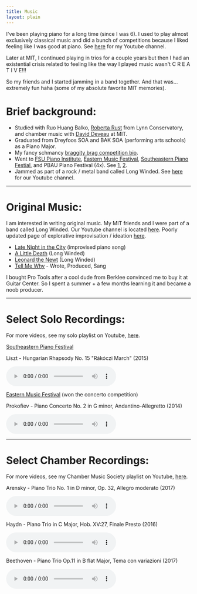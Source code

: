 ```yaml
---
title: Music
layout: plain
---
```


I've been playing piano for a long time (since I was 6). I used to play almost exclusively classical music and did a bunch of competitions because I liked feeling like I was good at piano. See [here](https://youtube.com/catherinezng) for my Youtube channel.

Later at MIT, I continued playing in trios for a couple years but then I had an existential crisis related to feeling like the way I played music wasn't C R E A T I V E!!!

So my friends and I started jamming in a band together. And that was... extremely fun haha (some of my absolute favorite MIT memories).

# Brief background:

- Studied with Ruo Huang Balko, [Roberta Rust](http://www.robertarust.com/) from Lynn Conservatory, and chamber music with [David Deveau](https://mta.mit.edu/person/david-deveau) at MIT.
- Graduated from Dreyfoos SOA and BAK SOA (performing arts schools) as a Piano Major.
- My fancy schmancy [braggity brag competition bio](https://southeasternpianofestival.com/study/participants/2015/#zeng). 
- Went to [FSU Piano Institute](https://www.themuseatdreyfoos.com/arts/2013/07/24/symphonic-studies-at-florida-state/), [Eastern Music Festival](http://easternmusicfestival.org/study/competition), [Southeastern Piano Festial](http://sepf.music.sc.edu/study/participants/2015/#zeng), and PBAU Piano Festival (4x). See [1](https://soafi.org/spotlight/keys-success), [2](https://www.themuseatdreyfoos.com/arts/2015/07/17/summer-program-spotlight-catherine-zeng/).
- Jammed as part of a rock / metal band called Long Winded. See [here](https://www.youtube.com/channel/UCqN3KhL_UCuRmt779zJiS9Q) for our Youtube channel.

---

# Original Music:

I am interested in writing original music. My MIT friends and I were part of a band called Long Winded. Our Youtube channel is located [here](https://www.youtube.com/channel/UCqN3KhL_UCuRmt779zJiS9Q). Poorly updated page of explorative improvisation / ideation [here](tunes).

- [Late Night in the City](https://youtu.be/icV59SnivY4) (improvised piano song)
- [A Little Death](https://www.youtube.com/watch?v=7LvT2J-Da3E) (Long Winded)
- [Leonard the Newt](https://www.youtube.com/watch?v=BBv5vCy3-oo) (Long Winded)
- [Tell Me Why](https://www.youtube.com/watch?v=Wah_I0fOKSc) - Wrote, Produced, Sang


I bought Pro Tools after a cool dude from Berklee convinced me to buy it at Guitar Center. So I spent a summer + a few months learning it and became a noob producer.

---

# Select Solo Recordings:

For more videos, see my solo playlist on Youtube, [here](https://www.youtube.com/watch?v=TL6jHsmB71I&list=PL4wJPlw4utnVxD4-so-q7plTSFtjfPJiK).


[Southeastern Piano Festival](http://sepf.music.sc.edu/study/participants/2015/#zeng)

Liszt - Hungarian Rhapsody No. 15 "Rákóczi March" (2015)

<audio src="/assets/music/liszt.mp3" controls preload></audio>

[Eastern Music Festival](http://easternmusicfestival.org/study/competition) (won the concerto competition)

Prokofiev - Piano Concerto No. 2 in G minor, Andantino-Allegretto (2014)

<audio src="/assets/music/prokofiev.mp3" controls preload></audio>

---

# Select Chamber Recordings:


For more videos, see my Chamber Music Society playlist on Youtube, [here](https://www.youtube.com/watch?v=uvQj_YPu7uA&list=PL4wJPlw4utnVqaBTGVOP5dmdFuBVCIHcb).


Arensky - Piano Trio No. 1 in D minor, Op. 32, Allegro moderato (2017)

<audio src="/assets/music/arensky1.mp3" controls preload></audio>

Haydn - Piano Trio in C Major, Hob. XV:27, Finale Presto (2016)

<audio src="/assets/music/haydn3.mp3" controls preload></audio>

Beethoven - Piano Trio Op.11 in B flat Major, Tema con variazioni (2017)

<audio src="/assets/music/beethoven3.mp3" controls preload></audio>